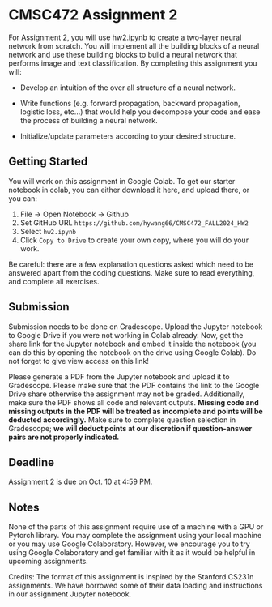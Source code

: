 # CMSC472 Assignment 2

For Assignment 2, you will use hw2.ipynb to create a two-layer neural network from scratch. You will implement all the building blocks of a neural network and use these building blocks to build a neural network that performs image and text classification.  By completing this assignment you will:

- Develop an intuition of the over all structure of a neural network.

- Write functions (e.g. forward propagation, backward propagation, logistic loss, etc...) that would help you decompose your code and ease the process of building a neural network.

- Initialize/update parameters according to your desired structure.

## Getting Started

You will work on this assignment in Google Colab. To get our starter notebook in colab, you can either download it here, and upload there, or you can:

1. File -> Open Notebook -> Github
2. Set GitHub URL `https://github.com/hywang66/CMSC472_FALL2024_HW2`
3. Select `hw2.ipynb`
4. Click `Copy to Drive` to create your own copy, where you will do your work.

Be careful: there are a few explanation questions asked which need to be answered apart from the coding questions. Make sure to read everything, and complete all exercises.

## Submission

Submission needs to be done on Gradescope. Upload the Jupyter notebook to Google Drive if you were not working in Colab already. Now, get the share link for the Jupyter notebook and embed it inside the notebook (you can do this by opening the notebook on the drive using Google Colab). Do not forget to give view access on this link!

Please generate a PDF from the Jupyter notebook and upload it to Gradescope. Please make sure that the PDF contains the link to the Google Drive share otherwise the assignment may not be graded. Additionally, make sure the PDF shows all code and relevant outputs. **Missing code and missing outputs in the PDF will be treated as incomplete and points will be deducted accordingly.** Make sure to complete question selection in Gradescope; **we will deduct points at our discretion if question-answer pairs are not properly indicated.** 

## Deadline

Assignment 2 is due on Oct. 10 at 4:59 PM.  

## Notes

None of the parts of this assignment require use of a machine with a GPU or Pytorch library. You may complete the assignment using your local machine or you may use Google Colaboratory. However, we encourage you to try using Google Colaboratory and get familiar with it as it would be helpful in upcoming assignments.

Credits: The format of this assignment is inspired by the Stanford CS231n assignments. We have borrowed some of their data loading and instructions in our assignment Jupyter notebook.
